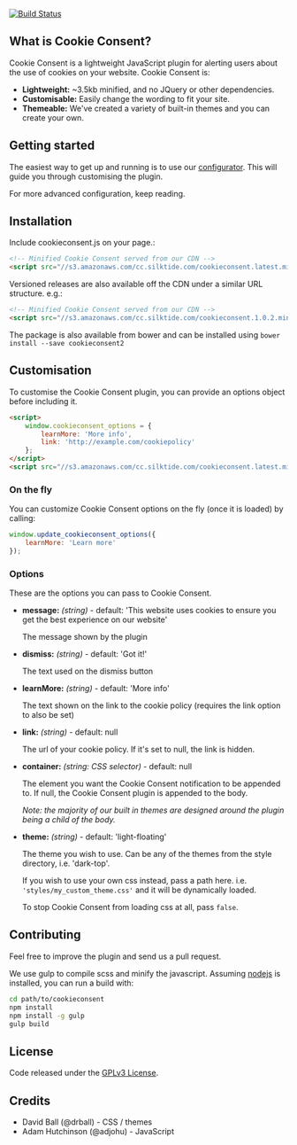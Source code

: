 [![Build Status](https://travis-ci.org/silktide/cookieconsent2.svg)](https://travis-ci.org/silktide/cookieconsent2)

## What is Cookie Consent? 

Cookie Consent is a lightweight JavaScript plugin for alerting users about the use of cookies on your website. Cookie Consent is:

* **Lightweight:** ~3.5kb minified, and no JQuery or other dependencies.
* **Customisable:** Easily change the wording to fit your site.
* **Themeable:** We've created a variety of built-in themes and you can create your own.

## Getting started

The easiest way to get up and running is to use our [configurator](http://silktide.com/tools/cookieconsent/download). This will guide you through customising the plugin.

For more advanced configuration, keep reading.

## Installation

Include cookieconsent.js on your page.:
```html
<!-- Minified Cookie Consent served from our CDN -->
<script src="//s3.amazonaws.com/cc.silktide.com/cookieconsent.latest.min.js"></script>
```

Versioned releases are also available off the CDN under a similar URL structure. e.g.:
```html
<!-- Minified Cookie Consent served from our CDN -->
<script src="//s3.amazonaws.com/cc.silktide.com/cookieconsent.1.0.2.min.js"></script>
```

The package is also available from bower and can be installed using `bower install --save cookieconsent2`

## Customisation

To customise the Cookie Consent plugin, you can provide an options object before including it.

```html
<script>
    window.cookieconsent_options = {
        learnMore: 'More info',
        link: 'http://example.com/cookiepolicy'
    };
</script>
<script src="//s3.amazonaws.com/cc.silktide.com/cookieconsent.latest.min.js"></script>
```

### On the fly

You can customize Cookie Consent options on the fly (once it is loaded) by calling: 
```js
window.update_cookieconsent_options({
    learnMore: 'Learn more'
});
```

### Options
These are the options you can pass to Cookie Consent.

* **message:** *(string)* - default: 'This website uses cookies to ensure you get the best experience on our website'
    
    The message shown by the plugin
    
* **dismiss:** *(string)* - default: 'Got it!'
    
    The text used on the dismiss button 

* **learnMore:** *(string)* - default: 'More info'

    The text shown on the link to the cookie policy (requires the link option to also be set)

* **link:** *(string)* - default: null
    
    The url of your cookie policy. If it's set to null, the link is hidden.
    
* **container:** *(string: CSS selector)* - default: null     

    The element you want the Cookie Consent notification to be appended to. If null, the Cookie Consent plugin is appended to the body. 
    
    *Note: the majority of our built in themes are designed around the plugin being a child of the body.*

* **theme:** *(string)* - default: 'light-floating'

    The theme you wish to use. Can be any of the themes from the style directory, i.e. 'dark-top'.
    
    If you wish to use your own css instead, pass a path here. i.e. `'styles/my_custom_theme.css'` and it will be dynamically loaded.
    
    To stop Cookie Consent from loading css at all, pass `false`.


## Contributing

Feel free to improve the plugin and send us a pull request.  

We use gulp to compile scss and minify the javascript. Assuming [nodejs](http://nodejs.org/) is installed, you can run a build with:

```sh
cd path/to/cookieconsent
npm install
npm install -g gulp
gulp build
```

## License
Code released under the [GPLv3 License](http://www.gnu.org/copyleft/gpl.html).

## Credits

+ David Ball (@drball) - CSS / themes  
+ Adam Hutchinson (@adjohu) - JavaScript
